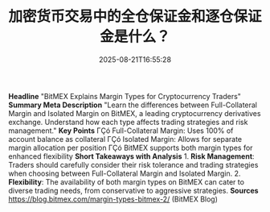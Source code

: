﻿---
title: "加密货币交易中的全仓保证金和逐仓保证金是什么？"
date: "2025-08-21T16:55:28"
category: "Markets"
summary: ""
slug: "加密货币交易中的全仓保证金和逐仓保证金是什么"
source_urls:
  - "https://blog.bitmex.com/margin-types-bitmex-2/"
seo:
  title: "加密货币交易中的全仓保证金和逐仓保证金是什么？ | Hash n Hedge"
  description: ""
  keywords: ["news", "markets", "brief"]
---
**Headline** "BitMEX Explains Margin Types for Cryptocurrency Traders"  **Summary Meta Description** "Learn the differences between Full-Collateral Margin and Isolated Margin on BitMEX, a leading cryptocurrency derivatives exchange. Understand how each type affects trading strategies and risk management."  **Key Points**  ΓÇó Full-Collateral Margin: Uses 100% of account balance as collateral ΓÇó Isolated Margin: Allows for separate margin allocation per position ΓÇó BitMEX supports both margin types for enhanced flexibility  **Short Takeaways with Analysis**  1. **Risk Management**: Traders should carefully consider their risk tolerance and trading strategies when choosing between Full-Collateral Margin and Isolated Margin. 2. **Flexibility**: The availability of both margin types on BitMEX can cater to diverse trading needs, from conservative to aggressive strategies.  **Sources** https://blog.bitmex.com/margin-types-bitmex-2/ (BitMEX Blog) 
